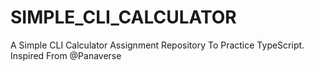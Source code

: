 # SIMPLE_CLI_CALCULATOR
A Simple CLI Calculator Assignment Repository To Practice TypeScript. Inspired From @Panaverse
